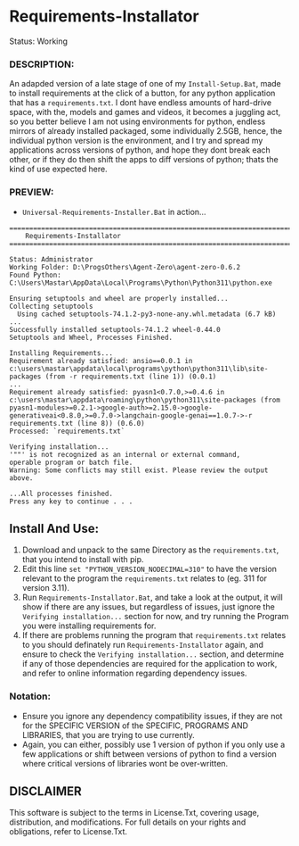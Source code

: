 # Requirements-Installator
Status: Working

### DESCRIPTION:
An adapded version of a late stage of one of my `Install-Setup.Bat`, made to install requirements at the click of a button, for any python application that has a `requirements.txt`. I dont have endless amounts of hard-drive space, with the, models and games and videos, it becomes a juggling act, so you better believe I am not using environments for python, endless mirrors of already installed packaged, some individually 2.5GB, hence, the individual python version is the environment, and I try and spread my applications across versions of python, and hope they dont break each other, or if they do then shift the apps to diff versions of python; thats the kind of use expected here.

### PREVIEW:
- `Universal-Requirements-Installer.Bat` in action...
```
========================================================================================================================
    Requirements-Installator
========================================================================================================================

Status: Administrator
Working Folder: D:\ProgsOthers\Agent-Zero\agent-zero-0.6.2
Found Python: C:\Users\Mastar\AppData\Local\Programs\Python\Python311\python.exe

Ensuring setuptools and wheel are properly installed...
Collecting setuptools
  Using cached setuptools-74.1.2-py3-none-any.whl.metadata (6.7 kB)
...
Successfully installed setuptools-74.1.2 wheel-0.44.0
Setuptools and Wheel, Processes Finished.

Installing Requirements...
Requirement already satisfied: ansio==0.0.1 in c:\users\mastar\appdata\local\programs\python\python311\lib\site-packages (from -r requirements.txt (line 1)) (0.0.1)
...
Requirement already satisfied: pyasn1<0.7.0,>=0.4.6 in c:\users\mastar\appdata\roaming\python\python311\site-packages (from pyasn1-modules>=0.2.1->google-auth>=2.15.0->google-generativeai<0.8.0,>=0.7.0->langchain-google-genai==1.0.7->-r requirements.txt (line 8)) (0.6.0)
Processed: `requirements.txt`

Verifying installation...
'""' is not recognized as an internal or external command,
operable program or batch file.
Warning: Some conflicts may still exist. Please review the output above.

...All processes finished.
Press any key to continue . . .

```

## Install And Use:
1. Download and unpack to the same Directory as the `requirements.txt`, that you intend to install with pip.
2. Edit this line `set "PYTHON_VERSION_NODECIMAL=310"` to have the version relevant to the program the `requirements.txt` relates to (eg. 311 for version 3.11).
3. Run `Requirements-Installator.Bat`, and take a look at the output, it will show if there are any issues, but regardless of issues, just ignore the `Verifying installation...` section for now, and try running the Program you were installing requirements for.
4. If there are problems running the program that  `requirements.txt` relates to you should definately run `Requirements-Installator` again, and ensure to check the `Verifying installation...` section, and determine if any of those dependencies are required for the application to work, and refer to online information regarding dependency issues.

### Notation:
- Ensure you ignore any dependency compatibility issues, if they are not for the SPECIFIC VERSION of the SPECIFIC, PROGRAMS AND LIBRARIES, that you are trying to use currently. 
- Again, you can either, possibly use 1 version of python if you only use a few applications or shift between versions of python to find a version where critical versions of libraries wont be over-written.

## DISCLAIMER
This software is subject to the terms in License.Txt, covering usage, distribution, and modifications. For full details on your rights and obligations, refer to License.Txt.
